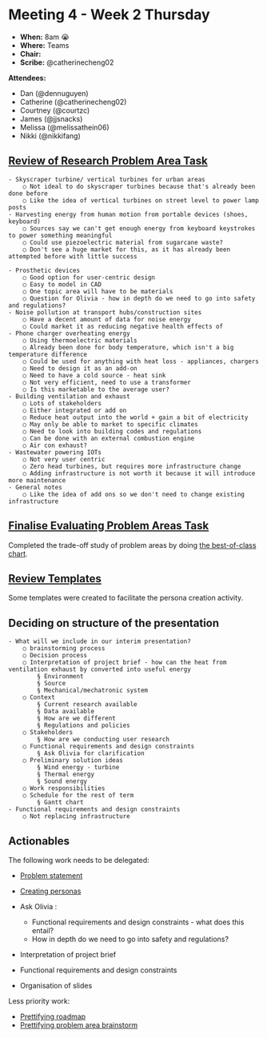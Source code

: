# Meeting 4 - Week 2 Thursday

- **When:** 8am 😭
- **Where:** Teams
- **Chair:** 
- **Scribe:** @catherinecheng02 

**Attendees:**
- Dan (@dennuguyen)
- Catherine (@catherinecheng02)
- Courtney (@courtzc)
- James (@jjsnacks)
- Melissa (@melissathein06)
- Nikki (@nikkifang)

## [Review of Research Problem Area Task](https://gitlab.com/dennuguyen/desn2000/-/issues/22)
	- Skyscraper turbine/ vertical turbines for urban areas
		○ Not ideal to do skyscraper turbines because that's already been done before
		○ Like the idea of vertical turbines on street level to power lamp posts 
	- Harvesting energy from human motion from portable devices (shoes, keyboard)
		○ Sources say we can't get enough energy from keyboard keystrokes to power something meaningful 
		○ Could use piezoelectric material from sugarcane waste?
		○ Don't see a huge market for this, as it has already been attempted before with little success
		
	- Prosthetic devices
		○ Good option for user-centric design 
		○ Easy to model in CAD 
		○ One topic area will have to be materials
		○ Question for Olivia - how in depth do we need to go into safety and regulations?
	- Noise pollution at transport hubs/construction sites
		○ Have a decent amount of data for noise energy 
		○ Could market it as reducing negative health effects of 
	- Phone charger overheating energy
		○ Using thermoelectric materials 
		○ Already been done for body temperature, which isn't a big temperature difference
		○ Could be used for anything with heat loss - appliances, chargers 
		○ Need to design it as an add-on 
		○ Need to have a cold source - heat sink 
		○ Not very efficient, need to use a transformer 
		○ Is this marketable to the average user?
	- Building ventilation and exhaust
		○ Lots of stakeholders
		○ Either integrated or add on 
		○ Reduce heat output into the world + gain a bit of electricity
		○ May only be able to market to specific climates
		○ Need to look into building codes and regulations 
		○ Can be done with an external combustion engine
		○ Air con exhaust?
	- Wastewater powering IOTs
		○ Not very user centric
		○ Zero head turbines, but requires more infrastructure change
		○ Adding infrastructure is not worth it because it will introduce more maintenance
	- General notes
		○ Like the idea of add ons so we don't need to change existing infrastructure



## [Finalise Evaluating Problem Areas Task](https://gitlab.com/dennuguyen/desn2000/-/issues/23)

Completed the trade-off study of problem areas by doing [the best-of-class chart](https://docs.google.com/spreadsheets/d/15Y5BLjWYeOzdiXMWd3SZe7I68tTQgj5_khv4GgHinzo/edit?usp=sharing).

## [Review Templates](https://gitlab.com/dennuguyen/desn2000/-/issues/30)

Some templates were created to facilitate the persona creation activity.

## Deciding on structure of the presentation
	- What will we include in our interim presentation?
		○ brainstorming process
		○ Decision process
		○ Interpretation of project brief - how can the heat from ventilation exhaust by converted into useful energy
			§ Environment
			§ Source
			§ Mechanical/mechatronic system 
		○ Context
			§ Current research available
			§ Data available
			§ How are we different
			§ Regulations and policies 
		○ Stakeholders
			§ How are we conducting user research
		○ Functional requirements and design constraints
			§ Ask Olivia for clarification
		○ Preliminary solution ideas
			§ Wind energy - turbine
			§ Thermal energy 
			§ Sound energy 
		○ Work responsibilities
		○ Schedule for the rest of term 
			§ Gantt chart 
	- Functional requirements and design constraints
		○ Not replacing infrastructure 

## Actionables

The following work needs to be delegated:
- [Problem statement](https://gitlab.com/dennuguyen/desn2000/-/issues/19)
- [Creating personas](https://gitlab.com/dennuguyen/desn2000/-/issues/20)
- Ask Olivia :
	- Functional requirements and design constraints - what does this entail?
	- How in depth do we need to go into safety and regulations?
- Interpretation of project brief
- Functional requirements and design constraints 
	
- Organisation of slides 

Less priority work:
- [Prettifying roadmap](https://gitlab.com/dennuguyen/desn2000/-/issues/26)
- [Prettifying problem area brainstorm](https://gitlab.com/dennuguyen/desn2000/-/issues/32)
